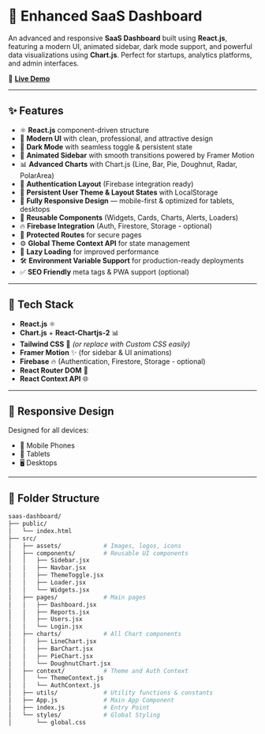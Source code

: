 # 🚀 Enhanced SaaS Dashboard

An advanced and responsive **SaaS Dashboard** built using **React.js**, featuring a modern UI, animated sidebar, dark mode support, and powerful data visualizations using **Chart.js**. Perfect for startups, analytics platforms, and admin interfaces.

🔗 **[Live Demo](https://saas-dashboard-teal.vercel.app/)**

---

## ✨ Features

- ⚛️ **React.js** component-driven structure
- 🎨 **Modern UI** with clean, professional, and attractive design
- 🌙 **Dark Mode** with seamless toggle & persistent state
- 🧭 **Animated Sidebar** with smooth transitions powered by Framer Motion
- 📊 **Advanced Charts** with Chart.js (Line, Bar, Pie, Doughnut, Radar, PolarArea)
- 🔐 **Authentication Layout** (Firebase integration ready)
- 🔄 **Persistent User Theme & Layout States** with LocalStorage
- 📱 **Fully Responsive Design** — mobile-first & optimized for tablets, desktops
- 🧩 **Reusable Components** (Widgets, Cards, Charts, Alerts, Loaders)
- 🔥 **Firebase Integration** (Auth, Firestore, Storage - optional)
- 🎯 **Protected Routes** for secure pages
- ⚙️ **Global Theme Context API** for state management
- 🚀 **Lazy Loading** for improved performance
- 🛠️ **Environment Variable Support** for production-ready deployments
- ✅ **SEO Friendly** meta tags & PWA support (optional)

---

## 🧪 Tech Stack

- **React.js** ⚛️
- **Chart.js** + **React-Chartjs-2** 📊
- **Tailwind CSS** 🎨 *(or replace with Custom CSS easily)*
- **Framer Motion** ✨ (for sidebar & UI animations)
- **Firebase** 🔥 (Authentication, Firestore, Storage - optional)
- **React Router DOM** 🔄
- **React Context API** 🌐

---

## 📱 Responsive Design

Designed for all devices:

- 📱 Mobile Phones  
- 📲 Tablets  
- 🖥️ Desktops

---

## 📁 Folder Structure

```bash
saas-dashboard/
├── public/
│   └── index.html
├── src/
│   ├── assets/            # Images, logos, icons
│   ├── components/        # Reusable UI components
│   │   ├── Sidebar.jsx
│   │   ├── Navbar.jsx
│   │   ├── ThemeToggle.jsx
│   │   ├── Loader.jsx
│   │   └── Widgets.jsx
│   ├── pages/             # Main pages
│   │   ├── Dashboard.jsx
│   │   ├── Reports.jsx
│   │   ├── Users.jsx
│   │   └── Login.jsx
│   ├── charts/            # All Chart components
│   │   ├── LineChart.jsx
│   │   ├── BarChart.jsx
│   │   ├── PieChart.jsx
│   │   └── DoughnutChart.jsx
│   ├── context/           # Theme and Auth Context
│   │   └── ThemeContext.js
│   │   └── AuthContext.js
│   ├── utils/             # Utility functions & constants
│   ├── App.js             # Main App Component
│   ├── index.js           # Entry Point
│   └── styles/            # Global Styling
│       └── global.css
